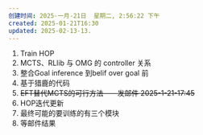 ```yaml
---
创建时间: 2025-一月-21日  星期二, 2:56:22 下午
created: 2025-01-21T16:30
updated: 2025-02-13-13.
---
```

1. Train HOP
2. MCTS、RLlib 与 OMG 的  controller 关系
3. 整合Goal inference 到belif over goal 前
4. 基于猎鹿的代码
5. ~~EFT替代MCTS的可行方法——发邮件 2025-1-21-17:45~~
6. HOP迭代更新
7. 最终可能的要训练的有三个模块
8. 等邮件结果